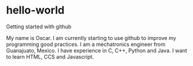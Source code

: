# hello-world
Getting started with github

My name is Oscar. I am currently starting to use github to improve my programming good practices.
I am a mechatronics engineer from Guanajuato, Mexico. I have experience in C, C++, Python and Java.
I want to learn HTML, CCS and Javascript.
